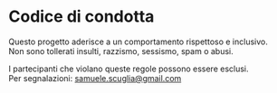 # Codice di condotta

Questo progetto aderisce a un comportamento rispettoso e inclusivo.  
Non sono tollerati insulti, razzismo, sessismo, spam o abusi.

I partecipanti che violano queste regole possono essere esclusi.  
Per segnalazioni: samuele.scuglia@gmail.com
